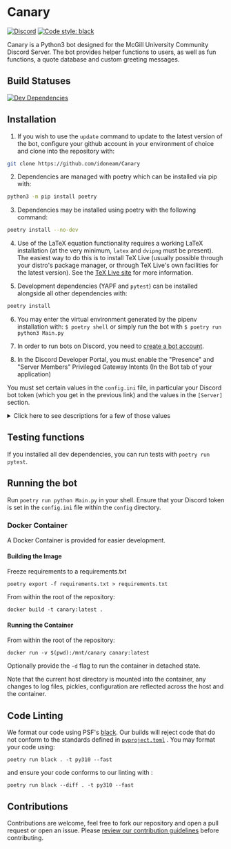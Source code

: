 # Canary

 [![Discord](https://img.shields.io/discord/236668784948019202.svg)](https://discord.gg/HDHvv58)
 [![Code style: black](https://img.shields.io/badge/code%20style-black-000000.svg)](https://github.com/psf/black)

Canary is a Python3 bot designed for the McGill University Community Discord Server. The bot provides helper functions to users, as well as fun functions, a quote database and custom greeting messages.

## Build Statuses

[![Dev Dependencies](https://github.com/idoneam/Canary/workflows/Dev%20Dependencies/badge.svg?branch=dev)](https://github.com/idoneam/Canary/actions?query=workflow%3A%22Dev+Dependencies%22+branch%3Adev)

## Installation

1. If you wish to use the `update` command to update to the latest version of the bot, configure your github account in
your environment of choice and clone into the repository with:

```bash
git clone https://github.com/idoneam/Canary
```

2. Dependencies are managed with poetry which can be installed via pip with:

```bash
python3 -m pip install poetry
```

3. Dependencies may be installed using poetry with the following command:

```bash
poetry install --no-dev
```

4. Use of the LaTeX equation functionality requires a working LaTeX installation (at the very minimum, `latex` and `dvipng` must be present). The easiest way to do this is to install TeX Live (usually possible through your distro's package manager, or through TeX Live's own facilities for the latest version). See the [TeX Live site](https://tug.org/texlive/) for more information.

5. Development dependencies (YAPF and `pytest`) can be installed alongside all other dependencies with:

```bash
poetry install
```

6. You may enter the virtual environment generated by the pipenv installation with: `$ poetry shell` or simply run the bot with `$ poetry run python3 Main.py`

7. In order to run bots on Discord, you need to [create a bot account](https://github.com/reactiflux/discord-irc/wiki/Creating-a-discord-bot-&-getting-a-token).

8. In the Discord Developer Portal, you must enable the "Presence" and "Server Members" Privileged Gateway Intents (In the Bot tab of your application)

You must set certain values in the `config.ini` file, in particular your Discord bot token (which you get in the previous link) and the values in the `[Server]` section.
<details><summary>Click here to see descriptions for a few of those values</summary><p>

(For values that use Discord IDs, see [this](https://support.discordapp.com/hc/en-us/articles/206346498-Where-can-I-find-my-User-Server-Message-ID-) to know how to find them)

* `[Discord]`
  * `Key`: Your Discord bot token.
* `[Server]`
    * `ServerID`: Your server ID.
    * `CommandPrefix`: What a message should begin with to be considered a command.
    * `BotName`: The name of your bot.
* `[Emoji]`
    * `UpvoteEmoji`: The name of your upvote emoji (for the score function).
    * `DownvoteEmoji`: The name of your downvote emoji.
    * `BannerVoteEmoji`: The name of the emoji that is used to vote on Banner of the Week Contests.
* `[Roles]`
    * `ModeratorRole`: The name of the role that your moderators have (for functions like DMing users).
    * `DeveloperRole`: The name of the role that your developers have (for functions like restarting the bot). This could be the same role than moderator.
    * `McgillianRole`: The name of the role that verified McGillians have.
    * `HonoraryMcGillianRole`: The name of the role that Honorary McGillians (verified Non-McGillians) have.
    * `BannerRemindersRole`: The name of the role that is pinged when a Banner of the Week Contest starts.
    * `BannerWinnerRole`: The name of the role that is given to users that win a Banner of the Week Contest.
    * `TrashTierBannerRole`: The name of the role that is given to users that are banned from submitting in Banner of the Week Contests.
    * `NoFoodSpottingRole`: The name of the role assigned to abusers of the foodspotting command that will prevent them from using it.
    * `MutedRole`: **(Optional)** The name of the role used to mute users and create an appeal channel for them. (The role presumably 
       also removes some permissions; exact role implementation is up to the server's administrators.)
    * `SecretCrabbo`: The name of the role for users that wish to be pinged for secret crabbo celebrations.
* `[Channels]`
    * `ReceptionChannel`: The name of the channel that will receive messages sent to the bot through the `answer` command (and where messages sent by mods to users with the `dm` command will be logged)
    * `BannerOfTheWeekChannel`: The name of the channel where winning submissions for Banner of the Week Contests are sent.
    * `BannerSubmissionsChannel`: The name of the channel where submissions for Banner of the Week Contests are sent. This is where users vote.
    * `BannerConvertedChannel`: The name of the channel where the converted submissions for Banner of the Week Contests are sent. This is where the bot will fetch the winning banner.
    * `FoodSpottingChannel`: The name of the channel where foodspotting posts are sent.
    * `MetroStatusChannel`: The name of the channel where metro status alerts are sent.
    * `BotsChannel`: The name of the channel for bot spamming.
    * `VerificationChannel`: The name of the channel where verification pictures are sent.
    * `AppealsLogChannel`: The name of the channel where messages sent in individual appeal channels are logged.
    * `AppealsCategory`: The name of the channel category where individual appeal channels are created.
* `[Meta]`
  * `Repository`: The HTTPS remote for this repository, used by the `update` command as the remote when pulling.
* `[Logging]`
    * `LogLevel`: [See this for a list of levels](https://docs.python.org/3/library/logging.html#levels). Logs from exceptions and commands like `mix` and `bac` are at the `info` level. Logging messages from the level selected *and* from more severe levels will be sent to your logging file. For example, setting the level to `info` also sends logs from `warning`, `error` and `critical`, but not  from `debug`.
    * `LogFile`: The file where the logging output will be sent (will be created there by the bot if it doesn't exist). Note that all logs are sent there, including those destined for devs and those destined for mods.
    * `DevLogWebhookID`: Optional. If the ID of a webhook is input (and it's token below), logs destined for devs will also be sent to it. These values are contained in the discord webhook url: [discordapp.com/api/webhooks/WEBHOOK_ID/WEBHOOK_TOKEN](discordapp.com/api/webhooks/WEBHOOK_ID/WEBHOOK_TOKEN)
    * `DevLogWebhookToken`: Optional. See above.
    * `ModLogWebhookID`: Optional. If the ID of a webhook is input (and it's token below), logs destined for mods will also be sent to it. See the URL above to see how to find those values.
    * `ModLogWebhookToken`: Optional. See above.
* `[DB]`
  * `Schema`: Location of the Schema file that creates tables in the database (This file already exists so you shouldn't have to change this unless you rename it or change its location).
  * `Path`: Your database file path (will be created there by the bot if it doesn't exist).
* `[Helpers]`
  * `CourseTemplate`: McGill course schedule URL. **Changes every school year.**
  * `CourseSearchTemplate`: McGill course search URL. **Changes every school year.**
  * `GCWeatherURL`: Government of Canada weather URL. **Region-specific.**
  * `GCWeatherAlertURL`: Government of Canada weather alerts URL. **Region-specific.**
  * `WttrINTemplate`: [http://wttr.in/](http://wttr.in/) URL template. **Region-specific.**
  * `TepidURL`: [TEPID](https://github.com/ctf/TEPID-Server) screensaver endpoint for printer status.
* `[Subscribers]`
  * `FoodRecallChannel`: Channel where you want CFIA recall notices posted.
  * `FoodRecallLocationFilter`: Regions you want to receive CFIA recall notices for.
  * `FoodSpottingChannel`: Channel where you want foodspotting posts to be sent, ideally in a dedicated channel.
  * `NoFoodSpottingRole`: Name of role assigned to abusers of the foodspotting command that will prevent them from using it.
  * `MetroStatusChannel`: Channel where you want metro status alerts to be sent, ideally in a dedicated channel with opt-in read permissions for users.
* `[Currency]`
  * `Name`: The name of the bot currency.
  * `Symbol`: The currency's symbol (e.g. `$`).
  * `Precision`: How many decimal digits after the decimal point are "official" for the currency.
  * `Initial`: How much currency is given out by the `initial_claim` command.
  * `SalaryBase`: *Currently unused.*
  * `Inflation`: *Currently unused.*
* `[IncomeTax]`: *Currently unused.*
* `[AssetTax]`: *Currently unused.*
* `[OtherTax]`: *Currently unused.*
* `[Betting]`:
  * `RollCases`: Intervals for `bet_roll`. For example, a value of `66, 90, 99, 100` gives the intervals
      `[1, 66]`, `[67, 90]`, `[91, 99]`, and `[100]`.
  * `RollReturns`: The multiplier return for each interval. For example, a value of `0, 2, 4, 10` with the intervals
      described above gives a 0x return for `random <= 66`, a 2x return for `66 < random <= 90`, a 4x return for
      `90 < random <= 99`, and a 10x return for `random == 100`.
* `[Images]`
    * `MaxImageSize`: Maximum image size to allow to be sent without compression, in bytes.
    * `ImageHistoryLimit`: Maximum amount of messages to check in history for an image before giving up.
    * `MaxRadius`: Maximum radius used for various image transformation functions.
    * `MaxIterations`: Maximum iterations allowed for various image transformation functions.
* `[Games]`:
    * `HangmanNormalWin`: Value of normal hangman win.
    * `HangmanCoolWin`: Value of cool hangman win.
    * `HangmanTimeOut`: Time before a hangman game will time out if not interacted with.
* `[AssignableRoles]`:
    * `Pronouns`: Comma separated list of pronoun roles in server.
    * `Fields`: Comma separated list of field of study roles in server.
    * `Faculties`: Comma separated list of faculty roles in server.
    * `Years`: Comma separated list of year roles in server.
    * `Generics`: Comma separated list of generic or meme roles in server.
</p>
</details>

## Testing functions

If you installed all dev dependencies, you can run tests with `poetry run pytest`.

## Running the bot

Run `poetry run python Main.py` in your shell. Ensure that your Discord token is set in the `config.ini` file within the `config` directory.

### Docker Container

A Docker Container is provided for easier development.

#### Building the Image

Freeze requirements to a requirements.txt

```
poetry export -f requirements.txt > requirements.txt
```

From within the root of the repository:

```
docker build -t canary:latest .
```

#### Running the Container

From within the root of the repository:

```
docker run -v $(pwd):/mnt/canary canary:latest
```

Optionally provide the `-d` flag to run the container in detached state.

Note that the current host directory is mounted into the container, any changes to log files, pickles, configuration are reflected
across the host and the container.

## Code Linting

We format our code using PSF's [black](https://github.com/psf/black). Our builds will reject code that do not conform to the standards defined in [`pyproject.toml`](https://black.readthedocs.io/en/stable/pyproject_toml.html) . You may format your code using:

```
poetry run black . -t py310 --fast
```

and ensure your code conforms to our linting with :

```
poetry run black --diff . -t py310 --fast
```

## Contributions

Contributions are welcome, feel free to fork our repository and open a pull request or open an issue. Please [review our contribution guidelines](https://github.com/idoneam/Canary/blob/dev/.github/contributing.md) before contributing.
